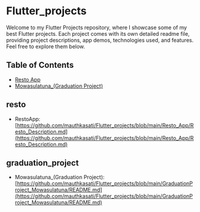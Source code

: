 # Flutter_projects

Welcome to my Flutter Projects repository, where I showcase some of my best Flutter projects. Each project comes with its own detailed readme file, providing project descriptions, app demos, technologies used, and features. Feel free to explore them below.



## Table of Contents
- [Resto App](#resto)
- [Mowasulatuna_(Graduation Project)](#graduation_project)


## resto
- RestoApp: [https://github.com/mauthkasati/Flutter_projects/blob/main/Resto_App/Resto_Description.md](https://github.com/mauthkasati/Flutter_projects/blob/main/Resto_App/Resto_Description.md)

## graduation_project
- Mowasulatuna_(Graduation Project): [https://github.com/mauthkasati/Flutter_projects/blob/main/GraduationProject_Mowasulatuna/README.md](https://github.com/mauthkasati/Flutter_projects/blob/main/GraduationProject_Mowasulatuna/README.md)
